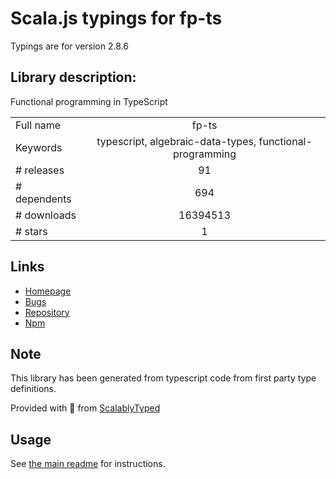 
# Scala.js typings for fp-ts

Typings are for version 2.8.6

## Library description:
Functional programming in TypeScript

|                    |                 |
| ------------------ | :-------------: |
| Full name          | fp-ts |
| Keywords           | typescript, algebraic-data-types, functional-programming |
| # releases         | 91 |
| # dependents       | 694 |
| # downloads        | 16394513 |
| # stars            | 1 |

## Links
- [Homepage](https://github.com/gcanti/fp-ts)
- [Bugs](https://github.com/gcanti/fp-ts/issues)
- [Repository](https://github.com/gcanti/fp-ts)
- [Npm](https://www.npmjs.com/package/fp-ts)
    


## Note
This library has been generated from typescript code from first party type definitions.

Provided with :purple_heart: from [ScalablyTyped](https://github.com/oyvindberg/ScalablyTyped)

## Usage
See [the main readme](../../readme.md) for instructions.


